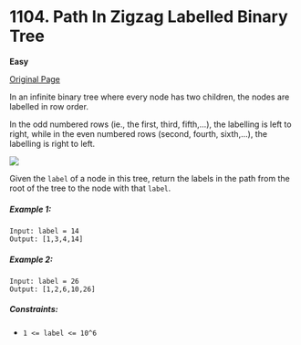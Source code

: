 # 1104. Path In Zigzag Labelled Binary Tree

**Easy**

[Original Page](https://leetcode.com/contest/weekly-contest-143/problems/path-in-zigzag-labelled-binary-tree/)

In an infinite binary tree where every node has two children, the nodes are labelled in row order.

In the odd numbered rows (ie., the first, third, fifth,...), the labelling is left to right, while in the even numbered rows (second, fourth, sixth,...), the labelling is right to left.

![](https://assets.leetcode.com/uploads/2019/06/24/tree.png)

Given the `label` of a node in this tree, return the labels in the path from the root of the tree to the node with that `label`.

##### Example 1:
```
Input: label = 14
Output: [1,3,4,14]
```

##### Example 2:
```
Input: label = 26
Output: [1,2,6,10,26]
```

##### Constraints:
- `1 <= label <= 10^6`
